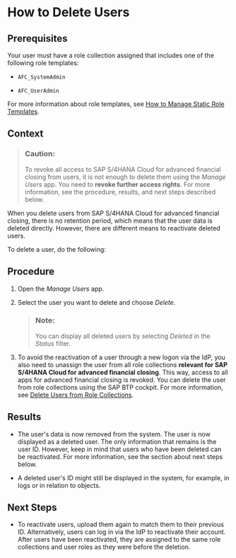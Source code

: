 <!-- loioa3d5d0560f3a4e368c95c1bb661bb594 -->

# How to Delete Users



<a name="loioa3d5d0560f3a4e368c95c1bb661bb594__prereq_ysh_fzc_kkb"/>

## Prerequisites

Your user must have a role collection assigned that includes one of the following role templates:

-   `AFC_SystemAdmin`

-   `AFC_UserAdmin`


For more information about role templates, see [How to Manage Static Role Templates](../User-Management/how-to-manage-static-role-templates-0cca34d.md).



## Context

> ### Caution:  
> To revoke all access to SAP S/4HANA Cloud for advanced financial closing from users, it is not enough to delete them using the *Manage Users* app. You need to **revoke further access rights**. For more information, see the procedure, results, and next steps described below.

When you delete users from SAP S/4HANA Cloud for advanced financial closing, there is no retention period, which means that the user data is deleted directly. However, there are different means to reactivate deleted users.

To delete a user, do the following:



## Procedure

1.  Open the *Manage Users* app.

2.  Select the user you want to delete and choose *Delete*.

    > ### Note:  
    > You can display all deleted users by selecting *Deleted* in the *Status* filter.

3.  To avoid the reactivation of a user through a new logon via the IdP, you also need to unassign the user from all role collections **relevant for SAP S/4HANA Cloud for advanced financial closing**. This way, access to all apps for advanced financial closing is revoked. You can delete the user from role collections using the SAP BTP cockpit. For more information, see [Delete Users from Role Collections](https://help.sap.com/docs/BTP/65de2977205c403bbc107264b8eccf4b/4f8a242839a947f9a6f379650480c776.html).




<a name="loioa3d5d0560f3a4e368c95c1bb661bb594__result_xhj_v4w_gnb"/>

## Results

-   The user's data is now removed from the system. The user is now displayed as a deleted user. The only information that remains is the user ID. However, keep in mind that users who have been deleted can be reactivated. For more information, see the section about next steps below.

-   A deleted user's ID might still be displayed in the system, for example, in logs or in relation to objects.




<a name="loioa3d5d0560f3a4e368c95c1bb661bb594__postreq_e3k_rnw_gnb"/>

## Next Steps

-   To reactivate users, upload them again to match them to their previous ID. Alternatively, users can log in via the IdP to reactivate their account. After users have been reactivated, they are assigned to the same role collections and user roles as they were before the deletion.


